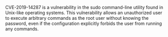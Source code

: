 CVE-2019-14287 is a vulnerability in the sudo command-line utility found in Unix-like operating systems.
This vulnerability allows an unauthorized user to execute arbitrary commands as the root user without knowing the password,
even if the configuration explicitly forbids the user from running any commands.

